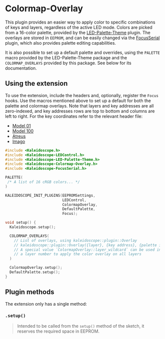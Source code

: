 # Colormap-Overlay

This plugin provides an easier way to apply color to specific combinations of
keys and layers, regardless of the active LED mode. Colors are picked from a
16-color palette, provided by the [LED-Palette-Theme][plugin:l-p-t] plugin. The
overlays are stored in `EEPROM`, and can be easily changed via the
[FocusSerial][plugin:focusserial] plugin, which also provides palette editing
capabilities.

 [plugin:focusserial]: Kaleidoscope-FocusSerial.md
 [plugin:l-p-t]: Kaleidoscope-LED-Palette-Theme.md

It is also possible to set up a default palette and overrides, using the
`PALETTE` macro provided by the LED-Palette-Theme package and the
`COLORMAP_OVERLAYS` provided by this package. See below for its documentation.


## Using the extension

To use the extension, include the headers and, optionally, register the `Focus`
hooks. Use the macros mentioned above to set up a default for both the palette
and colormap overlays. Note that layers and key addresses are all zero-indexed,
and key addresses rows are top to bottom and columns are left to right. For the
key coordinates refer to the relevant header file:

- [Model 01][Model01.h]
- [Model 100][Model100.h]
- [Atreus][Atreus2.h]
- [Imago][Imago.h]

 [Model01.h]: https://github.com/keyboardio/Kaleidoscope/blob/master/plugins/Kaleidoscope-Hardware-Keyboardio-Model01/src/kaleidoscope/device/keyboardio/Model01.h#L153
 [Model100.h]: https://github.com/keyboardio/Kaleidoscope/blob/master/plugins/Kaleidoscope-Hardware-Keyboardio-Model100/src/kaleidoscope/device/keyboardio/Model100.h#L175
 [Atreus2.h]: https://github.com/keyboardio/Kaleidoscope/blob/master/plugins/Kaleidoscope-Hardware-Keyboardio-Atreus/src/kaleidoscope/device/keyboardio/Atreus2.h#66
 [Imago.h]: https://github.com/keyboardio/Kaleidoscope/blob/master/plugins/Kaleidoscope-Hardware-Keyboardio-Imago/src/kaleidoscope/device/keyboardio/Imago.h#116

```c++
#include <Kaleidoscope.h>
#include <Kaleidoscope-LEDControl.h>
#include <Kaleidoscope-LED-Palette-Theme.h>
#include <Kaleidoscope-Colormap-Overlay.h>
#include <Kaleidoscope-FocusSerial.h>

PALETTE(
 /* A list of 16 cRGB colors... */
)

KALEIDOSCOPE_INIT_PLUGINS(EEPROMSettings,
                          LEDControl,
                          ColormapOverlay,
                          DefaultPalette,
                          Focus);

void setup() {
  Kaleidoscope.setup();

  COLORMAP_OVERLAYS(
    // List of overlays, using kaleidoscope::plugin::Overlay
    // kaleidoscope::plugin::Overlay({layer}, {key address}, {palette index})
    // A special value `ColormapOverlay::layer_wildcard` can be used in place of
    // a layer number to apply the color overlay on all layers
  )

  ColormapOverlay.setup();
  DefaultPalette.setup();
}
```


## Plugin methods

The extension only has a single method:

### `.setup()`

> Intended to be called from the `setup()` method of the sketch, it reserves the
> required space in EEPROM.
